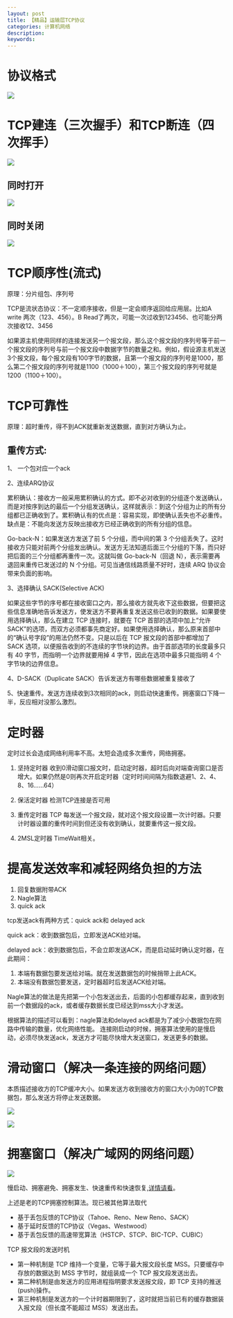 ```yaml
---
layout: post
title: 【精品】运输层TCP协议
categories: 计算机网络
description: 
keywords: 
---
```



# 协议格式

![](/images/posts/2015-11-07-net-tcp.md/1.png)





# TCP建连（三次握手）和TCP断连（四次挥手）

![](/images/posts/2015-11-07-net-tcp.md/2.png)


## 同时打开

![](/images/posts/2015-11-07-net-tcp.md/3.png)


## 同时关闭

![](/images/posts/2015-11-07-net-tcp.md/4.png)




# TCP顺序性(流式)

原理：分片组包、序列号


TCP是流状态协议：不一定顺序接收，但是一定会顺序返回给应用层。比如A write 两次（123、456）。B Read了两次，可能一次过收到123456、也可能分两次接收12、3456


如果源主机使用同样的连接发送另一个报文段，那么这个报文段的序列号等于前一个报文段的序列号与前一个报文段中数据字节的数量之和。例如，假设源主机发送3个报文段，每个报文段有100字节的数据，且第一个报文段的序列号是1000，那么第二个报文段的序列号就是1100（1000＋100），第三个报文段的序列号就是1200（1100＋100）。



# TCP可靠性

原理：超时重传，得不到ACK就重新发送数据，直到对方确认为止。


##  重传方式:

1、 一个包对应一个ack

2、连续ARQ协议

累积确认：接收方一般采用累积确认的方式。即不必对收到的分组逐个发送确认，而是对按序到达的最后一个分组发送确认，这样就表示：到这个分组为止的所有分组都已正确收到了。累积确认有的优点是：容易实现，即使确认丢失也不必重传。缺点是：不能向发送方反映出接收方已经正确收到的所有分组的信息。

Go-back-N：如果发送方发送了前 5 个分组，而中间的第 3 个分组丢失了。这时接收方只能对前两个分组发出确认。发送方无法知道后面三个分组的下落，而只好把后面的三个分组都再重传一次。这就叫做 Go-back-N（回退 N），表示需要再退回来重传已发送过的 N 个分组。可见当通信线路质量不好时，连续 ARQ 协议会带来负面的影响。

3、选择确认 SACK(Selective ACK)

如果这些字节的序号都在接收窗口之内，那么接收方就先收下这些数据，但要把这些信息准确地告诉发送方，使发送方不要再重复发送这些已收到的数据。如果要使用选择确认，那么在建立 TCP 连接时，就要在 TCP 首部的选项中加上“允许 SACK”的选项，而双方必须都事先商定好。如果使用选择确认，那么原来首部中的“确认号字段”的用法仍然不变。只是以后在 TCP 报文段的首部中都增加了 SACK 选项，以便报告收到的不连续的字节块的边界。由于首部选项的长度最多只有 40 字节，而指明一个边界就要用掉 4 字节，因此在选项中最多只能指明 4 个字节块的边界信息。

4、D-SACK（Duplicate SACK）告诉发送方有哪些数据被重复接收了

5、快速重传。发送方连续收到3次相同的ack，则启动快速重传。拥塞窗口下降一半，反应相对没那么激烈。



# 定时器

定时过长会造成网络利用率不高。太短会造成多次重传，网络拥塞。

1. 坚持定时器
收到0滑动窗口报文时，启动定时器，超时后向对端查询窗口是否增大。如果仍然是0则再次开启定时器（定时时间间隔为指数退避1、2、4、8、16……64）

2. 保活定时器
检测TCP连接是否可用

3. 重传定时器
TCP 每发送一个报文段，就对这个报文段设置一次计时器。只要计时器设置的重传时间到但还没有收到确认，就要重传这一报文段。

4. 2MSL定时器
TimeWait相关。



# 提高发送效率和减轻网络负担的方法

1. 回复数据附带ACK
2. Nagle算法
3. quick ack

tcp发送ack有两种方式：quick ack和 delayed ack 

quick ack：收到数据包后，立即发送ACK给对端。

delayed ack：收到数据包后，不会立即发送ACK，而是启动延时确认定时器，在此期间：
1. 本端有数据包要发送给对端。就在发送数据包的时候捎带上此ACK。
2. 本端没有数据包要发送，定时器超时后发送ACK给对端。

Nagle算法的做法是先把第一个小包发送出去，后面的小包都缓存起来，直到收到前一个数据段的ack，或者缓存数据长度已经达到mss大小才发送。

根据算法的描述可以看到：nagle算法和delayed ack都是为了减少小数据包在网路中传输的数量，优化网络性能。
连接刚启动的时候，拥塞算法使用的是慢启动，必须尽快发送ack，发送方才可能尽快增大发送窗口，发送更多的数据。


# 滑动窗口（解决一条连接的网络问题）

本质描述接收方的TCP缓冲大小。如果发送方收到接收方的窗口大小为0的TCP数据包，那么发送方将停止发送数据。


![](/images/posts/2015-11-07-net-tcp.md/5.gif)

![](/images/posts/2015-11-07-net-tcp.md/6.gif)




# 拥塞窗口（解决广域网的网络问题）

![](/images/posts/2015-11-07-net-tcp.md/7.png)

慢启动、拥塞避免、拥塞发生、快速重传和快速恢复,[详情请看](https://bingoex.github.io/2015/11/11/rongsai-controll/)。


上述是老的TCP拥塞控制算法。现已被其他算法取代
- 基于丢包反馈的TCP协议（Tahoe、Reno、New Reno、SACK）
- 基于延时反馈的TCP协议（Vegas、Westwood）
- 基于丢包反馈的高速带宽算法（HSTCP、STCP、BIC-TCP、CUBIC）


TCP 报文段的发送时机

- 第一种机制是 TCP 维持一个变量，它等于最大报文段长度 MSS。只要缓存中存放的数据达到 MSS 字节时，就组装成一个 TCP 报文段发送出去。
- 第二种机制是由发送方的应用进程指明要求发送报文段，即 TCP 支持的推送(push)操作。
- 第三种机制是发送方的一个计时器期限到了，这时就把当前已有的缓存数据装入报文段（但长度不能超过 MSS）发送出去。







